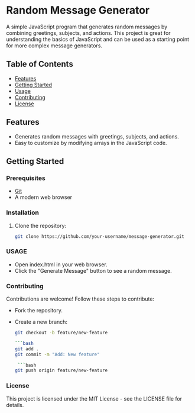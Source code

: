 # Random Message Generator

A simple JavaScript program that generates random messages by combining greetings, subjects, and actions. This project is great for understanding the basics of JavaScript and can be used as a starting point for more complex message generators.

## Table of Contents

- [Features](#features)
- [Getting Started](#getting-started)
- [Usage](#usage)
- [Contributing](#contributing)
- [License](#license)

## Features

- Generates random messages with greetings, subjects, and actions.
- Easy to customize by modifying arrays in the JavaScript code.

## Getting Started

### Prerequisites

- [Git](https://git-scm.com/)
- A modern web browser

### Installation

1. Clone the repository:

   ```bash
   git clone https://github.com/your-username/message-generator.git


### USAGE

- Open index.html in your web browser.
- Click the "Generate Message" button to see a random message.

### Contributing

Contributions are welcome! Follow these steps to contribute:

- Fork the repository.

- Create a new branch:
  
  ```bash
  git checkout -b feature/new-feature

  ```bash
  git add .
  git commit -m "Add: New feature"

   ```bash
  git push origin feature/new-feature

### License

This project is licensed under the MIT License - see the LICENSE file for details.








   
